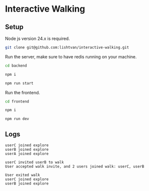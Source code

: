 # Interactive Walking

## Setup

Node js version 24.x is required.

```bash
git clone git@github.com:lishtvan/interactive-walking.git
```

Run the server, make sure to have redis running on your machine.

```bash
cd backend

npm i

npm run start
```

Run the frontend.

```bash
cd frontend

npm i

npm run dev
```

## Logs

```
userC joined explore
userB joined explore
userA joined explore

userC invited userB to walk
User accepted walk invite, and 2 users joined walk: userC, userB

User exited walk
userC joined explore
userB joined explore
```
